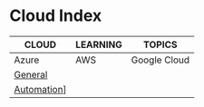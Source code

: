 # Cloud Index

|CLOUD|LEARNING|TOPICS|
|---|---|---|
|Azure|AWS|Google Cloud|
|[General](azure-general)|||
|[Automation](azure-automation)]|||